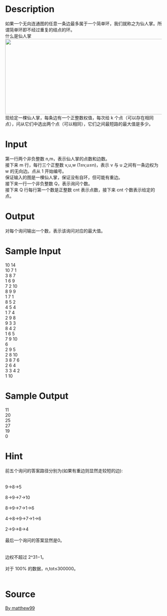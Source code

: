 
# Description

<div class="content"><div>如果一个无向连通图的任意一条边最多属于一个简单环，我们就称之为仙人掌。所谓简单环即不经过重复的结点的环。</div>
<div>什么是仙人掌</div>
<div><img src="source/bzoj/4252/img/aHR0cHM6Ly9seWRzeS5jb20vSnVkZ2VPbmxpbmUvdXBsb2FkLzIwMTUwOC8yMi5QTkc=.PNG" width="547" height="243" alt=""/></div>
<div></div>
<div>现给定一棵仙人掌，每条边有一个正整数权值，每次给 k 个点（可以存在相同点），问从它们中选出两个点（可以相同），它们之间最短路的最大值是多少。</div>
<div></div>
<p></p></div>

# Input

<div class="content"><div>第一行两个非负整数 n,m，表示仙人掌的点数和边数。</div>
<div>接下来 m 行，每行三个正整数 v,u,w (1≤v,u≤n)，表示 v 与 u 之间有一条边权为 w 的无向边。点从 1 开始编号。</div>
<div>保证输入的图是一棵仙人掌，保证没有自环，但可能有重边。</div>
<div>接下来一行一个非负整数 Q，表示询问个数。</div>
<div>接下来 Q 行每行第一个数是正整数 cnt 表示点数，接下来 cnt 个数表示给定的点。</div>
<div></div>
<p></p></div>

# Output

<div class="content"><div>对每个询问输出一个数，表示该询问对应的最大值。</div>
<div></div>
<p></p></div>

# Sample Input

<div class="content"><span class="sampledata">10 14<br/>
10 7 1<br/>
3 8 7<br/>
1 6 9<br/>
7 2 10<br/>
8 9 9<br/>
1 7 1<br/>
8 5 2<br/>
4 5 4<br/>
1 7 4<br/>
2 9 8<br/>
9 3 3<br/>
8 4 2<br/>
1 6 5<br/>
7 9 10<br/>
6<br/>
2 9 5<br/>
2 8 10<br/>
3 8 7 6<br/>
2 6 4<br/>
3 3 4 2<br/>
1 10</span></div>

# Sample Output

<div class="content"><span class="sampledata">11<br/>
20<br/>
25<br/>
27<br/>
19<br/>
0</span></div>

# Hint

<div class="content"><p></p><div>前五个询问的答案路径分别为(如果有重边则显然走较短的边):</div><br/>
<div></div><br/>
<div>9→8→5</div><br/>
<div>8→9→7→10</div><br/>
<div>8→9→7→1→6</div><br/>
<div>4→8→9→7→1→6</div><br/>
<div>2→9→8→4</div><br/>
<div>最后一个询问的答案显然是0。</div><br/>
<div></div><br/>
<div>边权不超过 2^31−1。</div><br/>
<div>对于 100% 的数据，n,tot≤300000。</div><br/>
<p></p><p></p></div>

# Source

<div class="content"><p><a href="problemset.php?search=By matthew99">By matthew99</a></p></div>

